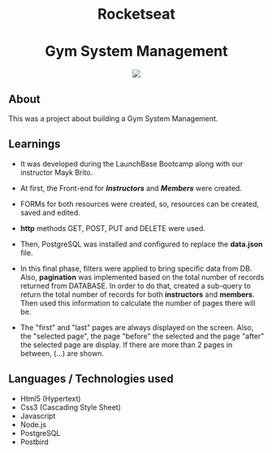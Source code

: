 
<h1 align="center">Rocketseat</h1>

<h1 align="center"><b>Gym System Management</b></h1>

<p align="center"><img src="https://ik.imagekit.io/cnbmdh4b9w/ezgif.com-video-to-gif__2__uO5El7vwS.gif"></p>


## About
This was a project about building a Gym System Management.

## Learnings
- It was developed during the LaunchBase Bootcamp along with our instructor Mayk Brito. 
- At first, the Front-end for ***Instructors*** and ***Members*** were created.
- FORMs for both resources were created, so, resources can be created, saved and edited.
 - **http** methods GET, POST, PUT and DELETE were used.

- Then, PostgreSQL was installed and configured to replace the **data.json** file. 
- In this final phase, filters were applied to bring specific data from DB.
Also, **pagination** was implemented based on the total number of records returned from DATABASE. In order to do that, 
created a sub-query to return the total number of records for both **instructors** and **members**. Then used this information to calculate the number of pages there will be.
- The "first" and "last" pages are always displayed on the screen. Also, the "selected page", the page "before" the selected and the page "after" the selected page are display. If there are more than 2 pages in between,  (...) are shown. 


## Languages / Technologies used
- Html5 (Hypertext)
- Css3 (Cascading Style Sheet)
- Javascript
- Node.js
- PostgreSQL
- Postbird




     




